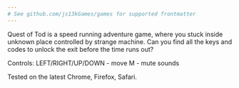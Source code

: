 ```yaml
---
# See github.com/js13kGames/games for supported frontmatter
---
```

Quest of Tod  is a speed running adventure game, where you stuck inside unknown place controlled by strange machine. Can you find all the keys and codes to unlock the exit before the time runs out?

Controls:
LEFT/RIGHT/UP/DOWN - move
M - mute sounds

Tested on the latest Chrome, Firefox, Safari.